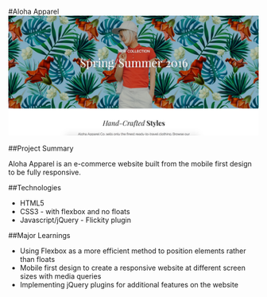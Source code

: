 #Aloha Apparel
![aloha screenshot](/images/aloha_screenshot.png)

##Project Summary

Aloha Apparel is an e-commerce website built from the mobile first design to be fully responsive. 

##Technologies
 * HTML5
 * CSS3 - with flexbox and no floats
 * Javascript/jQuery - Flickity plugin

##Major Learnings
 * Using Flexbox as a more efficient method to position elements rather than floats
 * Mobile first design to create a responsive website at different screen sizes with media queries
 * Implementing jQuery plugins for additional features on the website

